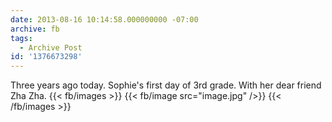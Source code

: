 ```yaml
---
date: 2013-08-16 10:14:58.000000000 -07:00
archive: fb
tags: 
  - Archive Post
id: '1376673298'
---
```


Three years ago today. Sophie's first day of 3rd grade. With her dear friend Zha Zha.
{{< fb/images >}}
{{< fb/image src="image.jpg" />}}
{{< /fb/images >}}
